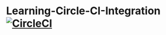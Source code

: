 # Learning-Circle-CI-Integration [![CircleCI](https://circleci.com/gh/thesurfermac/Learning-Circle-CI-Integration/tree/master.svg?style=svg)](https://circleci.com/gh/thesurfermac/Learning-Circle-CI-Integration/tree/master)
